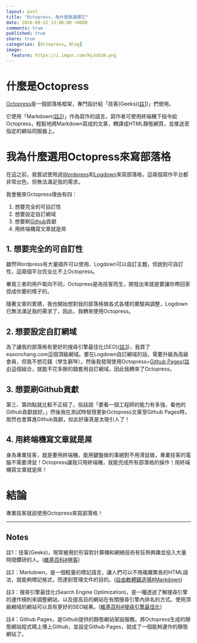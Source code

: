 ```yaml
---
layout: post
title: "Octopress，為什麼我選擇它"
date: 2016-09-22 13:06:00 +0800
comments: true
published: true
share: true
categories: [Octopress, Blog]
image:
  feature: https://i.imgur.com/KyJnEuN.png
---
```


# 什麼是Octopress

[Octopress](http://octopress.org/)是一個部落格框架，專門設計給「技客(Geeks)([註1](#notes))」們使用。

它使用「Markdown([註2](#notes))」作為寫作的語言。寫作者可使用終端機下指令給Octopress，輕鬆地將Markdown寫成的文章，轉譯成HTML靜態網頁，並推送至指定的網站伺服器上。

<!--more-->

# 我為什麼選用Octopress來寫部落格

在這之前，我嘗試使用過[Wordpress](https://zh-tw.wordpress.com/create/)和[Logdown](http://logdown.com/)來寫部落格，這兩個寫作平台都非常出色，但無法滿足我的需求。

我會搬來Octopress理由有四：

1. 想要完全的可自訂性
2. 想要設定自訂網域
3. 想要刷[Github](https://github.com/)貢獻
4. 用終端機寫文章就是屌

## 1. 想要完全的可自訂性

雖然Wordpress有大量插件可以使用、Logdown可以自訂主題，但說到可自訂性，這兩個平台完全比不上Octopress。

畢竟三者的用戶取向不同，Octopress是為技客而生，開發出來就是要讓你帶回家捏成你要的樣子的。

隨著文章的累積，我也開始想對我的部落格做各式各樣的實驗與調整，Logdown已無法滿足我的需求了，因此，我轉來使用Octopress。

## 2. 想要設定自訂網域

為了讓我的部落格有更好的搜尋引擎最佳化(SEO)([註3](#notes))，我買了easonchang.com這個頂級網域。要在Logdown自訂網域的話，需要升級為高級會員，但我不想花錢（學生窮咩）。然後我發現使用Octopress+[Github Pages](https://pages.github.com/)([註4](#notes))這個組合，就能不花多餘的錢套用自訂網域，因此我轉來了Octopress。

## 3. 想要刷Github貢獻

第三、第四點就比較不正經了。俗話說「要看一個工程師的能力有多強，看他的Github貢獻就好。」然後我在測試時發現更新Octopress文章至Github Pages時，居然也會算進Github貢獻，如此好康真是太吸引人了！

## 4. 用終端機寫文章就是屌

身為專業技客，就是要用終端機，能用鍵盤做的事絕對不用滑鼠做，專業技客的電腦不需要滑鼠！Octopress讓我只用終端機，就能完成所有部落格的操作！用終端機寫文章就是屌！

# 結論

專業技客就該使用Octopress來寫部落格！

---

<a name='notes'></a>
## Notes

註1：技客(Geeks)，現常被用於形容對計算機和網絡技術有狂熱興趣並投入大量時間鑽研的人。([維基百科#極客](https://zh.wikipedia.org/wiki/%E6%9E%81%E5%AE%A2))

註2：Markdown，是一個輕量的標記語言，讓人們可以不用複雜繁長的HTML語法，就能夠標記格式，而達到管理文件的目的。([自由軟體鑄造場#Markdown](https://www.openfoundry.org/tw/resourcecatalog/Program-Development/Markup-Languages/markdown)) 

註3：搜尋引擎最佳化(Search Engine Optimization)，是一種透過了解搜尋引擎的運作規則來調整網站，以及提高目的網站在有關搜尋引擎內排名的方式。使用頂級網域的網站可以具有更好的SEO結果。([維基百科#搜尋引擎最佳化](https://zh.wikipedia.org/wiki/%E6%90%9C%E5%B0%8B%E5%BC%95%E6%93%8E%E6%9C%80%E4%BD%B3%E5%8C%96))

註4：Github Pages，是Github提供的靜態網站架設服務。將Octopress生成的靜態網站程式碼上傳上Github，並設定Github Pages，就成了一個能夠運作的靜態網站了。